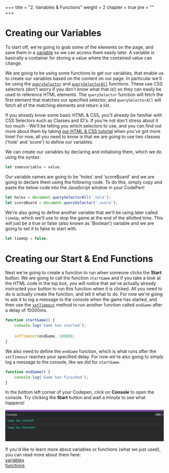 +++
title = "2. Variables & Functions"
weight = 2
chapter = true
pre = ""
+++

# Creating our Variables

To start off, we're going to grab some of the elements on the page, and save them in a [variable](https://developer.mozilla.org/en-US/docs/Learn/JavaScript/First_steps/Variables#what_is_a_variable) so we can access them easily later. A variable is basically a container for storing a value where the contained value can change.

We are going to be using some functions to get our variables, that enable us to create our variables based on the content on our page. In particular we'll be using the [`querySelector`](https://developer.mozilla.org/en-US/docs/Web/API/Document/querySelector) and [`querySelectorAll`](https://developer.mozilla.org/en-US/docs/Web/API/Document/querySelectorAll) functions. These use CSS selectors (don't worry if you don't know what that is!) so they can easily be used to reference HTML elements. The `querySelector` function will fetch the first element that matches our specified selector, and `querySelectorAll` will fetch all of the matching elements and return a list.

If you already know some basic HTML & CSS, you'll already be familiar with CSS Selectors such as Classes and ID's. If you're not don't stress about it too much - We'll be telling you which selectors to use, and you can find out more about them by taking [our HTML & CSS tutorial](https://shecodes-tutorials.netlify.app/html_and_css_intro/) when you've got more time! For now, all you need to know is that we are going to use two classes ('hole' and 'score') to define our variables.

We can create our variables by declaring and initialising them, which we do using the syntax:

```js
let somevariable = value;
```

Our variable names are going to be 'holes' and 'scoreBoard' and we are going to declare them using the following code. To do this, simply copy and paste the below code into the JavaScript window in your CodePen!

```js
let holes = document.querySelectorAll('.hole');
let scoreBoard = document.querySelector('.score');
```

We're also going to define another variable that we'll be using later called `timeUp`, which we'll use to stop the game at the end of the allotted time. This will just be a true or false (also known as 'Boolean') variable and we are going to set it to false to start with.

```js
let timeUp = false;
```

# Creating our Start & End Functions

Next we're going to create a function to run when someone clicks the **Start** button. We are going to call the function `startGame` and if you take a look at the HTML code in the top box, you will notice that we've actually already instructed your button to run this function when it is clicked. All you need to do is actually create the function, and tell it what to do. For now we're going to ask it to log a message to the console when the game has started, and then use the [`setTimeout`](https://developer.mozilla.org/en-US/docs/Web/API/WindowOrWorkerGlobalScope/setTimeout) method to run another function called `endGame` after a delay of 10000ms.

```js
function startGame() {
    console.log('Game has started');

    setTimeout(endGame, 10000);
}
```

We also need to define the `endGame` function, which is what runs after the `setTimeout` reaches your specified delay. For now we're also going to simply log a message to the console, like we did for `startGame`.

```js
function endGame() {
    console.log('Game has finished');
}
```

In the bottom left corner of your Codepen, click on **Console** to open the console. Try clicking the **Start** button and wait a minute to see what happens!

![](images/console_screenshot.png)

If you'd like to learn more about variables or functions (what we just used), you can read more about them here:  
[variables](https://developer.mozilla.org/en-US/docs/Learn/JavaScript/First_steps/Variables)  
[functions](https://developer.mozilla.org/en-US/docs/Learn/JavaScript/Building_blocks/Functions)
